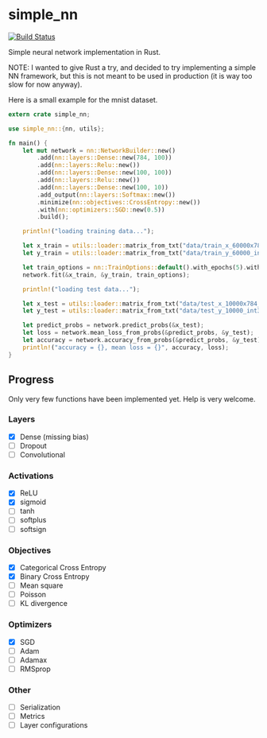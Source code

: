# simple_nn
[![Build Status](https://travis-ci.org/tuvistavie/rust-simple-nn.svg?branch=master)](https://travis-ci.org/tuvistavie/rust-simple-nn)

Simple neural network implementation in Rust.

NOTE: I wanted to give Rust a try, and decided to try implementing a simple NN framework,
but this is not meant to be used in production (it is way too slow for now anyway).

Here is a small example for the mnist dataset.

```rust
extern crate simple_nn;

use simple_nn::{nn, utils};

fn main() {
    let mut network = nn::NetworkBuilder::new()
        .add(nn::layers::Dense::new(784, 100))
        .add(nn::layers::Relu::new())
        .add(nn::layers::Dense::new(100, 100))
        .add(nn::layers::Relu::new())
        .add(nn::layers::Dense::new(100, 10))
        .add_output(nn::layers::Softmax::new())
        .minimize(nn::objectives::CrossEntropy::new())
        .with(nn::optimizers::SGD::new(0.5))
        .build();

    println!("loading training data...");

    let x_train = utils::loader::matrix_from_txt("data/train_x_60000x784_float32.txt").unwrap().transform(|v: f64| v / 255.0);
    let y_train = utils::loader::matrix_from_txt("data/train_y_60000_int32.txt").unwrap().to_one_hot(10);

    let train_options = nn::TrainOptions::default().with_epochs(5).with_batch_size(256);
    network.fit(&x_train, &y_train, train_options);

    println!("loading test data...");

    let x_test = utils::loader::matrix_from_txt("data/test_x_10000x784_float32.txt").unwrap().transform(|v: f64| v / 255.0);
    let y_test = utils::loader::matrix_from_txt("data/test_y_10000_int32.txt").unwrap().to_one_hot(10);

    let predict_probs = network.predict_probs(&x_test);
    let loss = network.mean_loss_from_probs(&predict_probs, &y_test);
    let accuracy = network.accuracy_from_probs(&predict_probs, &y_test);
    println!("accuracy = {}, mean loss = {}", accuracy, loss);
}
```

## Progress

Only very few functions have been implemented yet.
Help is very welcome.

### Layers

- [x] Dense (missing bias)
- [ ] Dropout
- [ ] Convolutional

### Activations

- [x] ReLU
- [x] sigmoid
- [ ] tanh
- [ ] softplus
- [ ] softsign

### Objectives

- [x] Categorical Cross Entropy
- [x] Binary Cross Entropy
- [ ] Mean square
- [ ] Poisson
- [ ] KL divergence

### Optimizers

- [x] SGD
- [ ] Adam
- [ ] Adamax
- [ ] RMSprop

### Other

- [ ] Serialization
- [ ] Metrics
- [ ] Layer configurations
